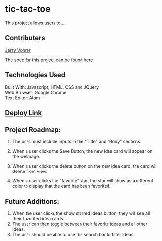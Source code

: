 # tic-tac-toe
This project allows users to....

## Contributers
[Jerry Vohrer](https://github.com/Jerry-Vrrr)

The spec for this project can be found [here](https://frontend.turing.edu/projects/module-1/tic-tac-toe-solo.html)

## Technologies Used
​Built With: Javascript, HTML, CSS and JQuery <br>
Web Browser: Google Chrome<br>
Text Editor: Atom​​​

## [Deploy Link](https://github.com/Jerry-Vrrr/tic-tac-toe)

## Project Roadmap:
1. The user must include inputs in the "Title" and "Body" sections.


2. When a user clicks the Save Button, the new idea card will appear on the webpage.



3. When a user clicks the delete button on the new idea card, the card will delete from view.



4. When a user clicks the "favorite" star, the star will show as a different color to display that the card has been favorited.


## Future Additions:
1. When the user clicks the show starred ideas button, they will see all their favorited idea cards.
2. The user can then toggle between their favorite ideas and all other ideas.
3. The user should be able to use the search bar to filter ideas.
